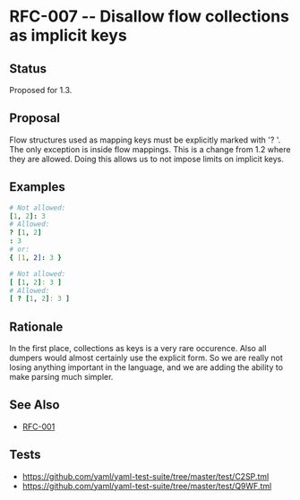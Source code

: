 # RFC-007 -- Disallow flow collections as implicit keys

## Status

Proposed for 1.3.

## Proposal

Flow structures used as mapping keys must be explicitly marked with '? '.
The only exception is inside flow mappings.
This is a change from 1.2 where they are allowed.
Doing this allows us to not impose limits on implicit keys.

## Examples
```yaml
# Not allowed:
[1, 2]: 3
# Allowed:
? [1, 2]
: 3
# or:
{ [1, 2]: 3 }
```

```yaml
# Not allowed:
[ [1, 2]: 3 ]
# Allowed:
[ ? [1, 2]: 3 ]
```

## Rationale

In the first place, collections as keys is a very rare occurence.
Also all dumpers would almost certainly use the explicit form.
So we are really not losing anything important in the language, and we are adding the ability to make parsing much simpler.

## See Also

* [RFC-001](RFC-001.md)

## Tests

* https://github.com/yaml/yaml-test-suite/tree/master/test/C2SP.tml
* https://github.com/yaml/yaml-test-suite/tree/master/test/Q9WF.tml
